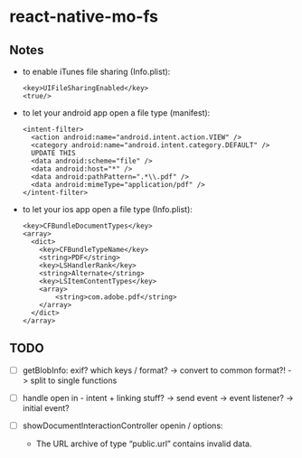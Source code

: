 # react-native-mo-fs

## Notes

- to enable iTunes file sharing (Info.plist):
  ```
  <key>UIFileSharingEnabled</key>
  <true/>
  ```

- to let your android app open a file type (manifest):
  ```
  <intent-filter>
    <action android:name="android.intent.action.VIEW" />
    <category android:name="android.intent.category.DEFAULT" />
    UPDATE THIS
    <data android:scheme="file" />
    <data android:host="*" />
    <data android:pathPattern=".*\\.pdf" />
    <data android:mimeType="application/pdf" />
  </intent-filter>
  ```

- to let your ios app open a file type (Info.plist):
  ```
  <key>CFBundleDocumentTypes</key>
  <array>
    <dict>
      <key>CFBundleTypeName</key>
      <string>PDF</string>
      <key>LSHandlerRank</key>
      <string>Alternate</string>
      <key>LSItemContentTypes</key>
      <array>
          <string>com.adobe.pdf</string>
      </array>
    </dict>
  </array>
  ```

## TODO

- [ ] getBlobInfo: exif? which keys / format?
  -> convert to common format?!
  -> split to single functions

- [ ] handle open in - intent + linking stuff?
  -> send event
  -> event listener?
  -> initial event?

- [ ] showDocumentInteractionController openin / options:
  - The URL archive of type “public.url” contains invalid data.
